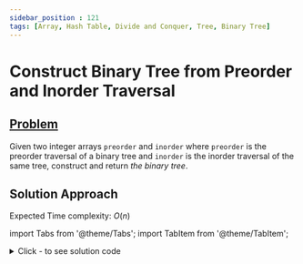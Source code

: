 ```yaml
---
sidebar_position : 121
tags: [Array, Hash Table, Divide and Conquer, Tree, Binary Tree]
---
```


# Construct Binary Tree from Preorder and Inorder Traversal

## [Problem](https://leetcode.com/problems/construct-binary-tree-from-preorder-and-inorder-traversal/)

<p>Given two integer arrays <code>preorder</code> and <code>inorder</code> where <code>preorder</code> is the preorder traversal of a binary tree and <code>inorder</code> is the inorder traversal of the same tree, construct and return <em>the binary tree</em>.</p>

## Solution Approach

Expected Time complexity: $O(n)$

import Tabs from '@theme/Tabs';
import TabItem from '@theme/TabItem';

<details><summary>Click - to see solution code</summary>

<Tabs>
<TabItem value="cpp" label="C++">

```cpp
class Solution {
    vector<int> preorder;
    vector<int> inorder;

   public:
    TreeNode* createTree(int p1, int p2, int n1, int n2) {
        if (p2 < p1 || n1 > n2) return NULL;
        TreeNode* root = new TreeNode(preorder[p1]);
        if (p1 == p2 || n1 == n2) return root;
        int pp1, pp2, nn1, nn2;

        nn1 = n1, nn2 = n1;
        while (inorder[nn2] != preorder[p1]) {
            nn2++;
        }
        nn2--;
        pp1 = p1 + 1;
        pp2 = p1 + (nn2 - nn1) + 1;

        root->left = createTree(pp1, pp2, nn1, nn2);

        nn2 = n2;
        nn1 = n2;
        while (inorder[nn1] != preorder[p1]) nn1--;
        nn1++;
        pp2 = p2;
        pp1 = pp2 - (nn2 - nn1);
        root->right = createTree(pp1, pp2, nn1, nn2);
        return root;
    }

    TreeNode* buildTree(vector<int>& preorder, vector<int>& inorder) {
        this->preorder = preorder;
        this->inorder = inorder;
        int n = preorder.size();
        return createTree(0, n - 1, 0, n - 1);
    }
};

```
</TabItem>
</Tabs>

</details>
